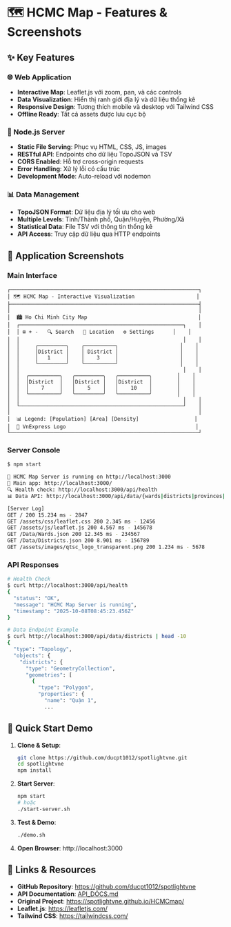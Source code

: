 # 🗺️ HCMC Map - Features & Screenshots

## ✨ Key Features

### 🌐 Web Application
- **Interactive Map**: Leaflet.js với zoom, pan, và các controls
- **Data Visualization**: Hiển thị ranh giới địa lý và dữ liệu thống kê
- **Responsive Design**: Tương thích mobile và desktop với Tailwind CSS
- **Offline Ready**: Tất cả assets được lưu cục bộ

### 🔧 Node.js Server
- **Static File Serving**: Phục vụ HTML, CSS, JS, images
- **RESTful API**: Endpoints cho dữ liệu TopoJSON và TSV
- **CORS Enabled**: Hỗ trợ cross-origin requests
- **Error Handling**: Xử lý lỗi có cấu trúc
- **Development Mode**: Auto-reload với nodemon

### 📊 Data Management
- **TopoJSON Format**: Dữ liệu địa lý tối ưu cho web
- **Multiple Levels**: Tỉnh/Thành phố, Quận/Huyện, Phường/Xã
- **Statistical Data**: File TSV với thông tin thống kê
- **API Access**: Truy cập dữ liệu qua HTTP endpoints

## 📸 Application Screenshots

### Main Interface
```
┌─────────────────────────────────────────────────────────────┐
│ 🗺️ HCMC Map - Interactive Visualization                    │
├─────────────────────────────────────────────────────────────┤
│                                                             │
│  🏙️ Ho Chi Minh City Map                                    │
│  ┌─────────────────────────────────────────────────────┐    │
│  │ ⊞ + -   🔍 Search   📍 Location   ⚙️ Settings      │    │
│  │                                                     │    │
│  │     ╭─────────╮    ╭──────────╮                    │    │
│  │     │District │    │ District │                    │    │
│  │     │   1     │    │    3     │                    │    │
│  │     ╰─────────╯    ╰──────────╯                    │    │
│  │                                                     │    │
│  │  ╭──────────╮   ╭─────────╮   ╭──────────╮        │    │
│  │  │District  │   │District │   │District  │        │    │
│  │  │    7     │   │    5    │   │    10    │        │    │
│  │  ╰──────────╯   ╰─────────╯   ╰──────────╯        │    │
│  │                                                     │    │
│  └─────────────────────────────────────────────────────┘    │
│                                                             │
│  📊 Legend: [Population] [Area] [Density]                  │
│  🏢 VnExpress Logo                                          │
└─────────────────────────────────────────────────────────────┘
```

### Server Console
```bash
$ npm start

🚀 HCMC Map Server is running on http://localhost:3000
📍 Main app: http://localhost:3000/
🔍 Health check: http://localhost:3000/api/health
📊 Data API: http://localhost:3000/api/data/{wards|districts|provinces|data}

[Server Log]
GET / 200 15.234 ms - 2847
GET /assets/css/leaflet.css 200 2.345 ms - 12456
GET /assets/js/leaflet.js 200 4.567 ms - 145678
GET /Data/Wards.json 200 12.345 ms - 234567
GET /Data/Districts.json 200 8.901 ms - 156789
GET /assets/images/qtsc_logo_transparent.png 200 1.234 ms - 5678
```

### API Responses
```bash
# Health Check
$ curl http://localhost:3000/api/health
{
  "status": "OK",
  "message": "HCMC Map Server is running",
  "timestamp": "2025-10-08T08:45:23.456Z"
}

# Data Endpoint Example
$ curl http://localhost:3000/api/data/districts | head -10
{
  "type": "Topology",
  "objects": {
    "districts": {
      "type": "GeometryCollection",
      "geometries": [
        {
          "type": "Polygon",
          "properties": {
            "name": "Quận 1",
            ...
```

## 🚀 Quick Start Demo

1. **Clone & Setup**:
   ```bash
   git clone https://github.com/ducpt1012/spotlightvne.git
   cd spotlightvne
   npm install
   ```

2. **Start Server**:
   ```bash
   npm start
   # hoặc
   ./start-server.sh
   ```

3. **Test & Demo**:
   ```bash
   ./demo.sh
   ```

4. **Open Browser**: http://localhost:3000

## 🔗 Links & Resources

- **GitHub Repository**: https://github.com/ducpt1012/spotlightvne
- **API Documentation**: [API_DOCS.md](../API_DOCS.md)
- **Original Project**: https://spotlightvne.github.io/HCMCmap/
- **Leaflet.js**: https://leafletjs.com/
- **Tailwind CSS**: https://tailwindcss.com/